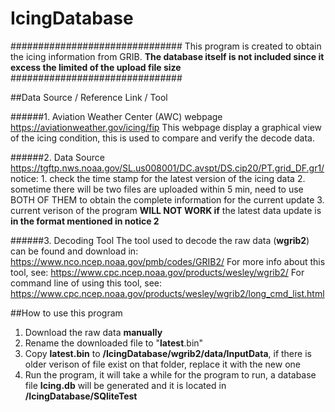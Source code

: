 # IcingDatabase
###############################
This program is created to obtain the icing information from GRIB.
**The database itself is not included since it excess the limited of the upload file size**
###############################

##Data Source / Reference Link / Tool

######1. Aviation Weather Center (AWC) webpage
https://aviationweather.gov/icing/fip
This webpage display a graphical view of the icing condition, this is used to compare and verify the decode data.


######2. Data Source
https://tgftp.nws.noaa.gov/SL.us008001/DC.avspt/DS.cip20/PT.grid_DF.gr1/
notice: 1. check the time stamp for the latest version of the icing data
		2. sometime there will be two files are uploaded within 5 min, need to use BOTH OF THEM to obtain the complete information for the current update
		3. current verison of the program **WILL NOT WORK if** the latest data update is **in the format mentioned in notice 2**

######3. Decoding Tool
The tool used to decode the raw data (**wgrib2**) can be found and download in:
https://www.nco.ncep.noaa.gov/pmb/codes/GRIB2/
For more info about this tool, see:
https://www.cpc.ncep.noaa.gov/products/wesley/wgrib2/
For command line of using this tool, see:
https://www.cpc.ncep.noaa.gov/products/wesley/wgrib2/long_cmd_list.html


##How to use this program
1. Download the raw data **manually**
2. Rename the downloaded file to "**latest**.bin"
3. Copy **latest.bin** to **/IcingDatabase/wgrib2/data/InputData**, if there is older verison of file exist on that folder, replace it with the new one
4. Run the program, it will take a while for the program to run, a database file **Icing.db** will be generated and it is located in **/IcingDatabase/SQliteTest**
